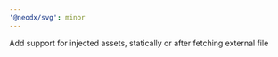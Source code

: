 ```yaml
---
'@neodx/svg': minor
---
```


Add support for injected assets, statically or after fetching external file
